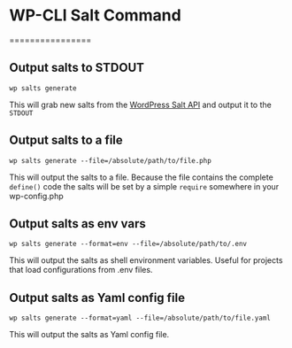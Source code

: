 # WP-CLI Salt Command
================

## Output salts to STDOUT

```
wp salts generate
```

This will grab new salts from the [WordPress Salt API](https://api.wordpress.org/secret-key/1.1/salt/) and output it to the `STDOUT`

## Output salts to a file

```
wp salts generate --file=/absolute/path/to/file.php
```

This will output the salts to a file. Because the file contains the complete `define()` code the salts will be set by a simple `require` somewhere in your wp-config.php

## Output salts as env vars

```
wp salts generate --format=env --file=/absolute/path/to/.env
```

This will output the salts as shell environment variables. Useful for projects that load configurations from .env files.

## Output salts as Yaml config file

```
wp salts generate --format=yaml --file=/absolute/path/to/file.yaml
```

This will output the salts as Yaml config file.
